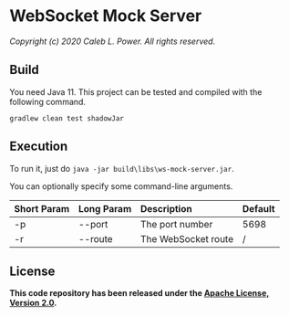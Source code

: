 # WebSocket Mock Server

*Copyright (c) 2020 Caleb L. Power. All rights reserved.*

## Build

You need Java 11. This project can be tested and compiled with the following command.

`gradlew clean test shadowJar`

## Execution

To run it, just do `java -jar build\libs\ws-mock-server.jar`.

You can optionally specify some command-line arguments.

|Short Param|Long Param|Description        |Default|
|:----------|:---------|:------------------|:------|
|-p         |--port    |The port number    |5698   |
|-r         |--route   |The WebSocket route|/      |

## License

**This code repository has been released under the [Apache License, Version 2.0](http://www.apache.org/licenses/LICENSE-2.0).**
